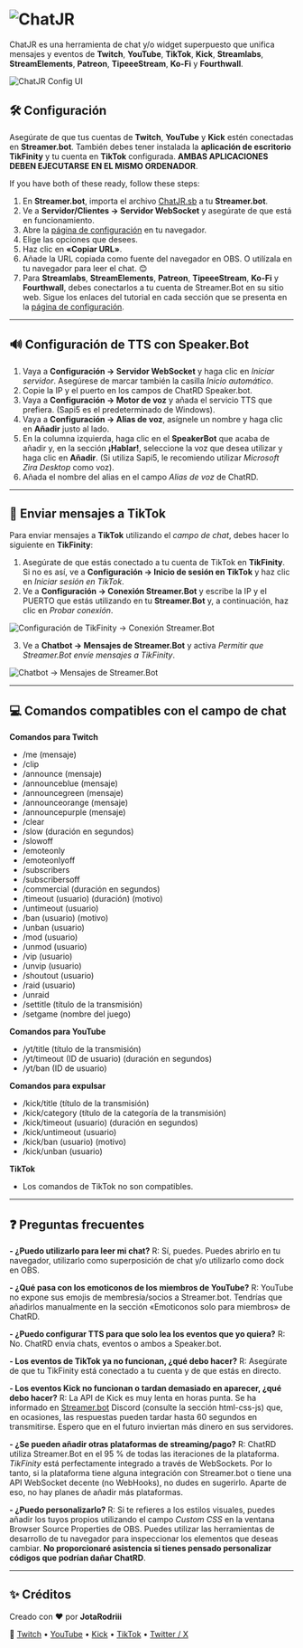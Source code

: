 # ![ChatJR](https://i.imgur.com/Ifpd7Ay.png)

ChatJR es una herramienta de chat y/o widget superpuesto que unifica mensajes y eventos de **Twitch**, **YouTube**, **TikTok**, **Kick**, **Streamlabs**, **StreamElements**, **Patreon**, **TipeeeStream**, **Ko-Fi** y **Fourthwall**.

![ChatJR Config UI](https://i.imgur.com/ezrWaI2.png)

## 🛠️ Configuración

Asegúrate de que tus cuentas de **Twitch**, **YouTube** y **Kick** estén conectadas en **Streamer.bot**. También debes tener instalada la **aplicación de escritorio TikFinity** y tu cuenta en **TikTok** configurada. **AMBAS APLICACIONES DEBEN EJECUTARSE EN EL MISMO ORDENADOR**.

If you have both of these ready, follow these steps:

1. En **Streamer.bot**, importa el archivo [ChatJR.sb](https://github.com/JotaRodriii/chatrd/blob/main/chatrd.sb) a tu **Streamer.bot**.
2. Ve a **Servidor/Clientes → Servidor WebSocket** y asegúrate de que está en funcionamiento.
5. Abre la [página de configuración](https://JotaRodriii.github.io/chatrd) en tu navegador.
6. Elige las opciones que desees.
7. Haz clic en **«Copiar URL»**.
8. Añade la URL copiada como fuente del navegador en OBS. O utilízala en tu navegador para leer el chat. 😊
9. Para **Streamlabs**, **StreamElements**, **Patreon**, **TipeeeStream**, **Ko-Fi** y **Fourthwall**, debes conectarlos a tu cuenta de Streamer.Bot en su sitio web. Sigue los enlaces del tutorial en cada sección que se presenta en la [página de configuración](https://JotaRodriii.github.io/chatrd).

---

## 🔊 Configuración de TTS con Speaker.Bot

1. Vaya a **Configuración → Servidor WebSocket** y haga clic en *Iniciar servidor*. Asegúrese de marcar también la casilla *Inicio automático*.
2. Copie la IP y el puerto en los campos de ChatRD Speaker.bot.
3. Vaya a **Configuración → Motor de voz** y añada el servicio TTS que prefiera. (Sapi5 es el predeterminado de Windows).
4. Vaya a **Configuración → Alias de voz**, asígnele un nombre y haga clic en **Añadir** justo al lado.
5. En la columna izquierda, haga clic en el **SpeakerBot** que acaba de añadir y, en la sección **¡Hablar!**, seleccione la voz que desea utilizar y haga clic en **Añadir**. (Si utiliza Sapi5, le recomiendo utilizar *Microsoft Zira Desktop* como voz).
6. Añada el nombre del alias en el campo *Alias de voz* de ChatRD.

---

## 💬 Enviar mensajes a TikTok
Para enviar mensajes a **TikTok** utilizando el *campo de chat*, debes hacer lo siguiente en **TikFinity**:

1. Asegúrate de que estás conectado a tu cuenta de TikTok en **TikFinity**. Si no es así, ve a **Configuración → Inicio de sesión en TikTok** y haz clic en *Iniciar sesión en TikTok*.
2. Ve a **Configuración → Conexión Streamer.Bot** y escribe la IP y el PUERTO que estás utilizando en tu **Streamer.Bot** y, a continuación, haz clic en *Probar conexión*.

![Configuración de TikFinity → Conexión Streamer.Bot](https://i.imgur.com/h0QDnNX.png)

3. Ve a **Chatbot → Mensajes de Streamer.Bot** y activa *Permitir que Streamer.Bot envíe mensajes a TikFinity*. 

![Chatbot → Mensajes de Streamer.Bot](https://i.imgur.com/IGQ5xQq.png)

---

## 💻 Comandos compatibles con el campo de chat

**Comandos para Twitch**
- /me (mensaje)
- /clip
- /announce (mensaje)
- /announceblue (mensaje)
- /announcegreen (mensaje)
- /announceorange (mensaje)
- /announcepurple (mensaje)
- /clear
- /slow (duración en segundos)
- /slowoff
- /emoteonly
- /emoteonlyoff
- /subscribers
- /subscribersoff
- /commercial (duración en segundos)
- /timeout (usuario) (duración) (motivo)
- /untimeout (usuario)
- /ban (usuario) (motivo)
- /unban (usuario)
- /mod (usuario)
- /unmod (usuario)
- /vip (usuario)
- /unvip (usuario)
- /shoutout (usuario)
- /raid (usuario)
- /unraid
- /settitle (título de la transmisión)
- /setgame (nombre del juego)

**Comandos para YouTube**
- /yt/title (título de la transmisión)
- /yt/timeout (ID de usuario) (duración en segundos)
- /yt/ban (ID de usuario)

**Comandos para expulsar**
- /kick/title (título de la transmisión)
- /kick/category (título de la categoría de la transmisión)
- /kick/timeout (usuario) (duración en segundos)
- /kick/untimeout (usuario)
- /kick/ban (usuario) (motivo)
- /kick/unban (usuario)

**TikTok**
- Los comandos de TikTok no son compatibles.


---

## ❓ Preguntas frecuentes
**- ¿Puedo utilizarlo para leer mi chat?**
R: Sí, puedes. Puedes abrirlo en tu navegador, utilizarlo como superposición de chat y/o utilizarlo como dock en OBS.

**- ¿Qué pasa con los emoticonos de los miembros de YouTube?**
R: YouTube no expone sus emojis de membresía/socios a Streamer.bot. Tendrías que añadirlos manualmente en la sección «Emoticonos solo para miembros» de ChatRD.

**- ¿Puedo configurar TTS para que solo lea los eventos que yo quiera?**
R: No. ChatRD envía chats, eventos o ambos a Speaker.bot.

**- Los eventos de TikTok ya no funcionan, ¿qué debo hacer?**
R: Asegúrate de que tu TikFinity está conectado a tu cuenta y de que estás en directo.

**- Los eventos Kick no funcionan o tardan demasiado en aparecer, ¿qué debo hacer?**
R: La API de Kick es muy lenta en horas punta. Se ha informado en [Streamer.bot](https://discord.streamer.bot/) Discord (consulte la sección html-css-js) que, en ocasiones, las respuestas pueden tardar hasta 60 segundos en transmitirse. Espero que en el futuro inviertan más dinero en sus servidores.

**- ¿Se pueden añadir otras plataformas de streaming/pago?**
R: ChatRD utiliza Streamer.Bot en el 95 % de todas las iteraciones de la plataforma. *TikFinity* está perfectamente integrado a través de WebSockets. Por lo tanto, si la plataforma tiene alguna integración con Streamer.bot o tiene una API WebSocket decente (no WebHooks), no dudes en sugerirlo. Aparte de eso, no hay planes de añadir más plataformas.

**- ¿Puedo personalizarlo?**
R: Si te refieres a los estilos visuales, puedes añadir los tuyos propios utilizando el campo *Custom CSS* en la ventana Browser Source Properties de OBS. Puedes utilizar las herramientas de desarrollo de tu navegador para inspeccionar los elementos que deseas cambiar. **No proporcionaré asistencia si tienes pensado personalizar códigos que podrían dañar ChatRD**.

---

## ✨ Créditos

Creado con ❤️ por **JotaRodriii**  

🔗 [Twitch](https://twitch.tv/JotaRodriii) • [YouTube](https://youtube.com/@JotaRodriii) • [Kick](https://kick.com/JotaRodriii) • [TikTok](https://tiktok.com/@JotaRodriii) • [Twitter / X](https://twitter.com/JotaRodriii)  